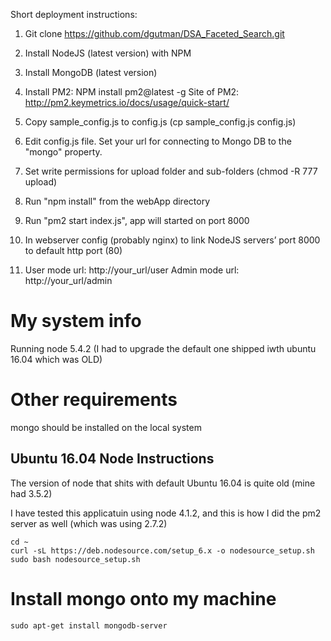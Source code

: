 Short deployment instructions:

1) Git clone https://github.com/dgutman/DSA_Faceted_Search.git

2) Install NodeJS (latest version) with NPM 
3) Install MongoDB (latest version)
4) Install PM2: NPM install pm2@latest -g
Site of PM2: http://pm2.keymetrics.io/docs/usage/quick-start/
5) Copy sample_config.js to config.js (cp sample_config.js config.js)
6) Edit config.js file. Set your url for connecting to Mongo DB to the "mongo" property.
7) Set write permissions for upload folder and sub-folders (chmod -R 777 upload)
8) Run "npm install"  from the webApp directory
10) Run "pm2 start index.js", app will started on port 8000
11) In webserver config (probably nginx) to link NodeJS servers’ port 8000 to default http port (80)
12) User mode url: http://your_url/user
     	       Admin mode url: http://your_url/admin




# My system info
Running node 5.4.2   (I had to upgrade the default one shipped iwth ubuntu 16.04 which was OLD)

# Other requirements
mongo should be installed on the local system

## Ubuntu 16.04 Node Instructions
The version of node that shits with default Ubuntu 16.04 is quite old  (mine had 3.5.2)

I have tested this applicatuin using node 4.1.2, and this is how I did the pm2 server as well (which was using 2.7.2)

```
cd ~    
curl -sL https://deb.nodesource.com/setup_6.x -o nodesource_setup.sh    
sudo bash nodesource_setup.sh    
```
# Install mongo onto my machine
```
sudo apt-get install mongodb-server
```
